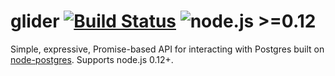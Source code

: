 # glider [![Build Status](https://travis-ci.org/Innovu/glider.svg?branch=master)](https://travis-ci.org/Innovu/glider) ![node.js >=0.12](https://img.shields.io/badge/node.js-%3E=0.12-brightgreen.svg)

Simple, expressive, Promise-based API for interacting with Postgres built on [node-postgres](https://github.com/brianc/node-postgres). Supports node.js 0.12+.
